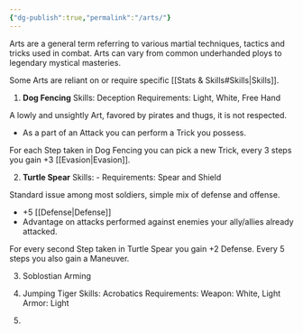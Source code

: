 ```yaml
---
{"dg-publish":true,"permalink":"/arts/"}
---
```


Arts are a general term referring to various martial techniques, tactics and tricks used in combat. Arts can vary from common underhanded ploys to legendary mystical masteries.

Some Arts are reliant on or require specific [[Stats & Skills#Skills\|Skills]].

1. **Dog Fencing**
Skills: Deception 
Requirements: Light, White, Free Hand

A lowly and unsightly Art, favored by pirates and thugs, it is not respected.

 - As a part of an Attack you can perform a Trick you possess.

 For each Step taken in Dog Fencing you can pick a new Trick, every 3 steps you gain +3 [[Evasion\|Evasion]].

2. **Turtle Spear**
Skills: -
Requirements: Spear and Shield  

Standard issue among most soldiers, simple mix of defense and offense.

- +5 [[Defense\|Defense]] 
- Advantage on attacks performed against enemies your ally/allies already attacked.

For every second Step taken in Turtle Spear you gain +2 Defense. Every 5 steps you also gain a Maneuver.

3. Soblostian Arming

4. Jumping Tiger
 Skills: Acrobatics
 Requirements: 
  Weapon: White, Light
  Armor: Light

5. 
